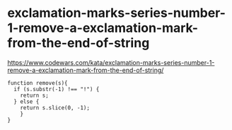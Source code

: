 # exclamation-marks-series-number-1-remove-a-exclamation-mark-from-the-end-of-string
https://www.codewars.com/kata/exclamation-marks-series-number-1-remove-a-exclamation-mark-from-the-end-of-string/


```
function remove(s){
  if (s.substr(-1) !== "!") {
    return s;
  } else {
    return s.slice(0, -1);
    }
}
```
